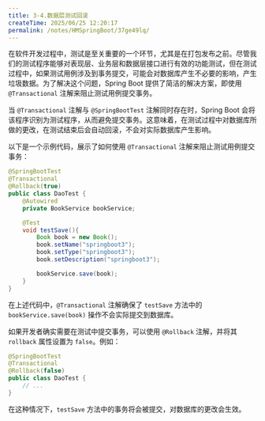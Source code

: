 ```yaml
---
title: 3-4.数据层测试回滚
createTime: 2025/06/25 12:20:17
permalink: /notes/HMSpringBoot/37ge49lq/
---
```

在软件开发过程中，测试是至关重要的一个环节，尤其是在打包发布之前。尽管我们的测试程序能够对表现层、业务层和数据层接口进行有效的功能测试，但在测试过程中，如果测试用例涉及到事务提交，可能会对数据库产生不必要的影响，产生垃圾数据。为了解决这个问题，Spring Boot 提供了简洁的解决方案，即使用 `@Transactional` 注解来阻止测试用例提交事务。

当 `@Transactional` 注解与 `@SpringBootTest` 注解同时存在时，Spring Boot 会将该程序识别为测试程序，从而避免提交事务。这意味着，在测试过程中对数据库所做的更改，在测试结束后会自动回滚，不会对实际数据库产生影响。

以下是一个示例代码，展示了如何使用 `@Transactional` 注解来阻止测试用例提交事务：

```JAVA
@SpringBootTest
@Transactional
@Rollback(true)
public class DaoTest {
    @Autowired
    private BookService bookService;

    @Test
    void testSave(){
        Book book = new Book();
        book.setName("springboot3");
        book.setType("springboot3");
        book.setDescription("springboot3");

        bookService.save(book);
    }
}
```

在上述代码中，`@Transactional` 注解确保了 `testSave` 方法中的 `bookService.save(book)` 操作不会实际提交到数据库。

如果开发者确实需要在测试中提交事务，可以使用 `@Rollback` 注解，并将其 `rollback` 属性设置为 `false`。例如：

```JAVA
@SpringBootTest
@Transactional
@Rollback(false)
public class DaoTest {
    // ...
}
```

在这种情况下，`testSave` 方法中的事务将会被提交，对数据库的更改会生效。
